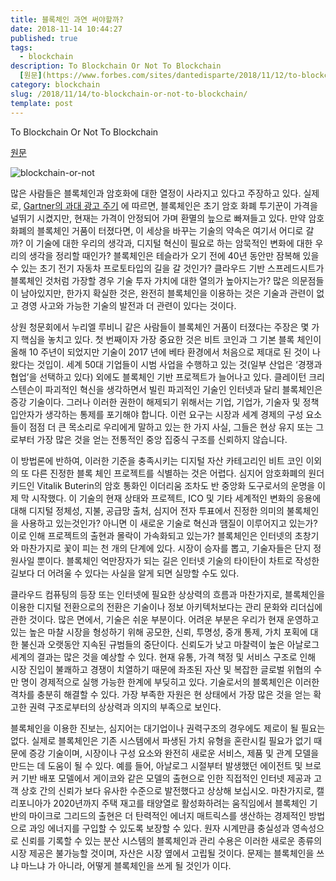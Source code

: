 ```yaml
---
title: 블록체인 과연 써야할까?
date: 2018-11-14 10:44:27
published: true
tags:
  - blockchain
description: To Blockchain Or Not To Blockchain
  [원문](https://www.forbes.com/sites/dantedisparte/2018/11/12/to-blockchain-or-not-to-blockchain/#72b2ff0273cb)  ![blockchain-or-not](../images/blockchain-or...
category: blockchain
slug: /2018/11/14/to-blockchain-or-not-to-blockchain/
template: post
---
```

To Blockchain Or Not To Blockchain

[원문](https://www.forbes.com/sites/dantedisparte/2018/11/12/to-blockchain-or-not-to-blockchain/#72b2ff0273cb)

![blockchain-or-not](../images/blockchain-or-not.jpg)


많은 사람들은 블록체인과 암호화에 대한 열정이 사라지고 있다고 주장하고 있다. 실제로, [Gartner의 과대 광고 주기](https://www.gartner.com/smarterwithgartner/5-trends-emerge-in-gartner-hype-cycle-for-emerging-technologies-2018/) 에 따르면, 블록체인은 초기 암호 화폐 투기꾼이 가격을 널뛰기 시켰지만, 현재는 가격이 안정되어 가며  환멸의 늪으로 빠져들고 있다. 만약 암호화폐의 블록체인 거품이 터졌다면, 이 세상을 바꾸는 기술의 약속은 여기서 어디로 갈까? 이 기술에 대한 우리의 생각과, 디지털 혁신이 필요로 하는 암묵적인 변화에 대한 우리의 생각을 정리할 때인가? 블록체인은 테슬라가 오기 전에 40년 동안만 잠복해 있을 수 있는 초기 전기 자동차 프로토타입의 길을 갈 것인가? 클라우드 기반 스프레드시트가 블록체인 것처럼 가장할 경우 기술 투자 가치에 대한 열의가 높아지는가? 많은 의문점들이 남아있지만, 한가지 확실한 것은, 완전히 블록체인을 이용하는 것은 기술과 관련이 없고 경영 사고와 가능한 기술의 발전과 더 관련이 있다는 것이다.

상원 청문회에서 누리엘 루비니 같은 사람들이 블록체인 거품이 터졌다는 주장은 몇 가지 핵심을 놓치고 있다. 첫 번째이자 가장 중요한 것은 비트 코인과 그 기본 블록 체인이 올해 10 주년이 되었지만 기술이 2017 년에 베타 환경에서 처음으로 제대로 된 것이 나왔다는 것입이. 세계 50대 기업들이 시범 사업을 수행하고 있는 것(일부 산업은 ‘경쟁과 협업’을 선택하고 있다) 외에도 블록체인 기반 프로젝트가 늘어나고 있다. 클레이턴 크리스텐슨이 파괴적인 혁신을 생각하면서 빌린 파괴적인 기술인 인터넷과 달리 블록체인은 증강 기술이다. 그러나 이러한 권한이 해제되기 위해서는 기업, 기업가, 기술자 및 정책 입안자가 생각하는 통제를 포기해야 합니다. 이런 요구는 시장과 세계 경제의 구성 요소들이 점점 더 큰 목소리로 우리에게 말하고 있는 한 가지 사실, 그들은 현상 유지 또는 그로부터 가장 많은 것을 얻는 전통적인 중앙 집중식 구조를 신뢰하지 않습니다.

이 방법론에 반하여, 이러한 기준을 충족시키는 디지털 자산 카테고리인 비트 코인 이외의 또 다른 진정한 블록 체인 프로젝트를 식별하는 것은 어렵다. 심지어 암호화폐의 원더 키드인 Vitalik Buterin의 암호 통화인 이더리움 조차도 반 중앙화 도구로서의 운명을 이제 막 시작했다. 이 기술의 현재 상태와 프로젝트, ICO 및 기타 세계적인 변화의 응용에 대해 디지털 정체성, 지불, 공급망 출처, 심지어 전자 투표에서 진정한 의미의 불록체인을 사용하고 있는것인가? 아니면 이 새로운 기술로 혁신과 땜질이 이루어지고 있는가? 이로 인해 프로젝트의 출현과 몰락이 가속화되고 있는가? 블록체인은 인터넷의 초창기와 마찬가지로 꽃이 피는 천 개의 단계에 있다. 시장이 승자를 뽑고, 기술자들은 단지 정원사일 뿐이다. 블록체인 억만장자가 되는 길은 인터넷 기술의 타이탄이 차트로 작성한 길보다 더 어려울 수 있다는 사실을 알게 되면 실망할 수도 있다.

클라우드 컴퓨팅의 등장 또는 인터넷에 필요한 상상력의 흐름과 마찬가지로, 블록체인을 이용한 디지털 전환으로의 전환은 기술이나 정보 아키텍처보다는 관리 문화와 리더십에 관한 것이다. 많은 면에서, 기술은 쉬운 부분이다. 어려운 부분은 우리가 현재 운영하고 있는 높은 마찰 시장을 형성하기 위해 공모한, 신뢰, 투명성, 중개 통제, 가치 포획에 대한 불신과 오랫동안 지속된 규범들의 중단이다. 신뢰도가 낮고 마찰력이 높은 아날로그 세계의 결과는 많은 것을 예상할 수 있다. 현재 유통, 가격 책정 및 서비스 구조로 인해 시장 진입이 불쾌하고 경쟁이 치열하기 때문에 좌초된 자산 및 복잡한 글로벌 위협의 수만 명이 경제적으로 실행 가능한 한계에 부딪히고 있다. 기술로서의 블록체인은 이러한 격차를 충분히 해결할 수 있다. 가장 부족한 자원은 현 상태에서 가장 많은 것을 얻는 확고한 권력 구조로부터의 상상력과 의지의 부족으로 보인다.

블록체인을 이용한 진보는, 심지어는 대기업이나 권력구조의 경우에도 제로이 될 필요는 없다. 실제로 블록체인은 기존 시스템에서 파생된 가치 유형을 혼란시킬 필요가 없기 때문에 증강 기술이며, 시장이나 구성 요소와 완전히 새로운 서비스, 제품 및 관계 모델을 만드는 데 도움이 될 수 있다. 예를 들어, 아날로그 시절부터 발생했던 에이전트 및 브로커 기반 배포 모델에서 게이코와 같은 모델의 출현으로 인한 직접적인 인터넷 제공과 고객 상호 간의 신뢰가 보다 유사한 수준으로 발전했다고 상상해 보십시오. 마찬가지로, 캘리포니아가 2020년까지 주택 재고를 태양열로 활성화하려는 움직임에서 블록체인 기반의 마이크로 그리드의 출현은 더 탄력적인 에너지 매트릭스를 생산하는 경제적인 방법으로 과잉 에너지를 구입할 수 있도록 보장할 수 있다. 원자 시계만큼 충실성과 영속성으로 신뢰를 기록할 수 있는 분산 시스템의 블록체인과 관리 수용은 이러한 새로운 종류의 시장 제공은 불가능할 것이며, 자산은 시장 옆에서 고립될 것이다. 문제는 블록체인을 쓰냐 마느냐 가 아니라, 어떻게 블록체인을 쓰게 될 것인가 이다.